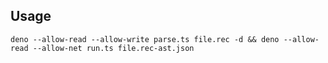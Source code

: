 ## Usage
`deno --allow-read --allow-write parse.ts file.rec -d && deno --allow-read --allow-net run.ts file.rec-ast.json`
